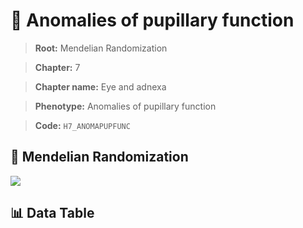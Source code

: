 # 🧪 Anomalies of pupillary function

> **Root:** Mendelian Randomization

> **Chapter:** 7  

> **Chapter name:** Eye and adnexa

> **Phenotype:** Anomalies of pupillary function  

> **Code:** `H7_ANOMAPUPFUNC`

## 🧬 Mendelian Randomization  

<img src="/MR/Figures/Forward/H7_ANOMAPUPFUNC.png"/>

## 📊 Data Table

<CsvTableMRF src="/MR_Data/Forward/H7_ANOMAPUPFUNC.csv"/>
